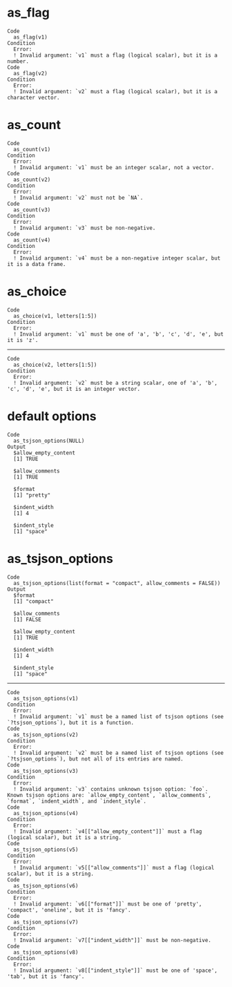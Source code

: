 # as_flag

    Code
      as_flag(v1)
    Condition
      Error:
      ! Invalid argument: `v1` must a flag (logical scalar), but it is a number.
    Code
      as_flag(v2)
    Condition
      Error:
      ! Invalid argument: `v2` must a flag (logical scalar), but it is a character vector.

# as_count

    Code
      as_count(v1)
    Condition
      Error:
      ! Invalid argument: `v1` must be an integer scalar, not a vector.
    Code
      as_count(v2)
    Condition
      Error:
      ! Invalid argument: `v2` must not be `NA`.
    Code
      as_count(v3)
    Condition
      Error:
      ! Invalid argument: `v3` must be non-negative.
    Code
      as_count(v4)
    Condition
      Error:
      ! Invalid argument: `v4` must be a non-negative integer scalar, but it is a data frame.

# as_choice

    Code
      as_choice(v1, letters[1:5])
    Condition
      Error:
      ! Invalid argument: `v1` must be one of 'a', 'b', 'c', 'd', 'e', but it is 'z'.

---

    Code
      as_choice(v2, letters[1:5])
    Condition
      Error:
      ! Invalid argument: `v2` must be a string scalar, one of 'a', 'b', 'c', 'd', 'e', but it is an integer vector.

# default options

    Code
      as_tsjson_options(NULL)
    Output
      $allow_empty_content
      [1] TRUE
      
      $allow_comments
      [1] TRUE
      
      $format
      [1] "pretty"
      
      $indent_width
      [1] 4
      
      $indent_style
      [1] "space"
      

# as_tsjson_options

    Code
      as_tsjson_options(list(format = "compact", allow_comments = FALSE))
    Output
      $format
      [1] "compact"
      
      $allow_comments
      [1] FALSE
      
      $allow_empty_content
      [1] TRUE
      
      $indent_width
      [1] 4
      
      $indent_style
      [1] "space"
      

---

    Code
      as_tsjson_options(v1)
    Condition
      Error:
      ! Invalid argument: `v1` must be a named list of tsjson options (see `?tsjson_options`), but it is a function.
    Code
      as_tsjson_options(v2)
    Condition
      Error:
      ! Invalid argument: `v2` must be a named list of tsjson options (see `?tsjson_options`), but not all of its entries are named.
    Code
      as_tsjson_options(v3)
    Condition
      Error:
      ! Invalid argument: `v3` contains unknown tsjson option: `foo`. Known tsjson options are: `allow_empty_content`, `allow_comments`, `format`, `indent_width`, and `indent_style`.
    Code
      as_tsjson_options(v4)
    Condition
      Error:
      ! Invalid argument: `v4[["allow_empty_content"]]` must a flag (logical scalar), but it is a string.
    Code
      as_tsjson_options(v5)
    Condition
      Error:
      ! Invalid argument: `v5[["allow_comments"]]` must a flag (logical scalar), but it is a string.
    Code
      as_tsjson_options(v6)
    Condition
      Error:
      ! Invalid argument: `v6[["format"]]` must be one of 'pretty', 'compact', 'oneline', but it is 'fancy'.
    Code
      as_tsjson_options(v7)
    Condition
      Error:
      ! Invalid argument: `v7[["indent_width"]]` must be non-negative.
    Code
      as_tsjson_options(v8)
    Condition
      Error:
      ! Invalid argument: `v8[["indent_style"]]` must be one of 'space', 'tab', but it is 'fancy'.


